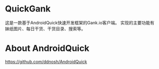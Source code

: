 # QuickGank
这是一款基于AndroidQuick快速开发框架的Gank.io客户端。
实现的主要功能有妹纸图片、每日干货、干货目录、搜索等。

# About AndroidQuick
https://github.com/ddnosh/AndroidQuick

